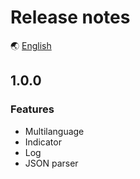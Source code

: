 # Release notes

🌏 [English](ReleaseNotes.en.md)

## 1.0.0

### Features

* Multilanguage
* Indicator
* Log
* JSON parser